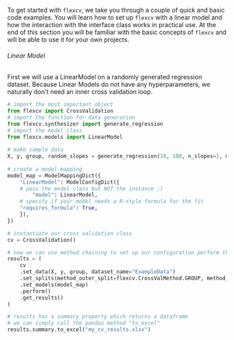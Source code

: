 To get started with `flexcv`, we take you through a couple of quick and basic code examples. You will learn how to set up `flexcv` with a linear model and how the interaction with the interface class works in practical use. At the end of this section you will be familiar with the basic concepts of `flexcv` and will be able to use it for your own projects.

###### Linear Model

First we will use a LinearModel on a randomly generated regression dataset. Because Linear Models do not have any hyperparameters, we naturally don't need an inner cross validation loop.

```py
# import the most important object
from flexcv import CrossValidation
# import the function for data generation
from flexcv.synthesizer import generate_regression
# import the model class
from flexcv.models import LinearModel
  
# make sample data
X, y, group, random_slopes = generate_regression(10, 100, n_slopes=1, noise_level=9.1e-2)
  
# create a model mapping
model_map = ModelMappingDict({
    "LinearModel": ModelConfigDict({
	# pass the model class but NOT the instance ;)
        "model": LinearModel,
	# specify if your model needs a R-style formula for the fit
	"requires_formula": True,
    }),
})

# instantiate our cross validation class
cv = CrossValidation()

# now we can use method chaining to set up our configuration perform the cross validation
results = (
    cv
    .set_data(X, y, group, dataset_name="ExampleData")
    .set_splits(method_outer_split=flexcv.CrossValMethod.GROUP, method_inner_split=flexcv.CrossValMethod.KFOLD)
    .set_models(model_map)
    .perform()
    .get_results()
)

# results has a summary property which returns a dataframe
# we can simply call the pandas method "to_excel"
results.summary.to_excel("my_cv_results.xlsx")

```
